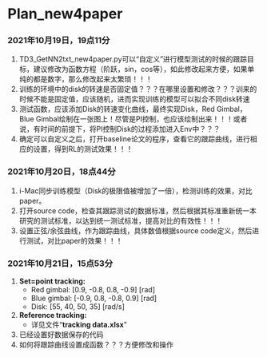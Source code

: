 # Plan_new4paper

### **2021年10月19日，19点11分**

1. TD3_GetNN2txt_new4paper.py可以“自定义”进行模型测试的时候的跟踪目标，建议修改为函数方程（阶跃，sin，cos等），如此修改起来方便，如果单纯的都是数字，那么修改起来太繁琐！！！
2. 训练的环境中的disk的转速是否固定值？？？在哪里设置和修改？？？训来的时候不能是固定值，应该随机，进而实现训练的模型可以拟合不同disk转速
3. 测试函数，应该添加Disk的转速变化曲线，最终实现Disk，Red Gimbal，Blue Gimbal绘制在一张图上！尽管是PI控制，也应该绘制出来！！！或者说，有时间的前提下，将PI控制Disk的过程添加进入Env中？？？
4. 确定可以自定义之后，打开baseline论文的程序，查看它的跟踪曲线，进行相应的设置，得到RL的测试效果！！！

### **2021年10月20日，18点44分**

1. i-Mac同步训练模型（Disk的极限值被增加了一倍），检测训练的效果，对比paper。
2. 打开source code，检查其跟踪测试的数据标准，然后根据其标准重新统一本研究的测试标准，以达到统一测试标准，提高对比的有效性！！！
3. 设置正弦/余弦曲线，作为跟踪曲线，具体数值根据source code定义，然后进行测试，对比paper的效果！！！

### 2021年10月21日，15点53分

1. **Set=point tracking:**
   - Red gimbal: [0.9, -0.8, 0.8, -0.9]   [rad]
   - Blue gimbal: [-0.9, 0.8, -0.8, 0.9]   [rad]
   - Disk: [55, 40, 50, 35]   [rad/s]
2. **Reference tracking:**
   - 详见文件“**tracking data.xlsx**”
3. 已经设置好数据保存的代码
4. 如何将跟踪曲线设置成函数？？？方便修改和操作
